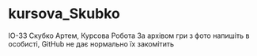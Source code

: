 # kursova_Skubko
ІО-33 Скубко Артем, Курсова Робота
За архівом гри з фото напишіть в особисті, GitHub не дає нормально їх закомітить
